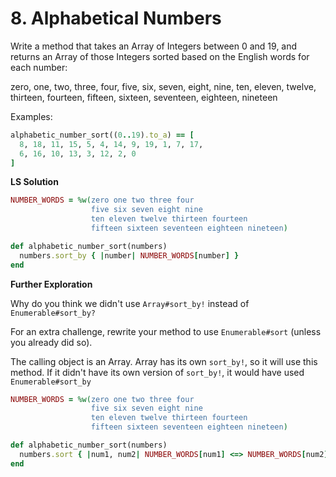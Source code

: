 # 8. Alphabetical Numbers

Write a method that takes an Array of Integers between 0 and 19, and returns an Array of those Integers sorted based on the English words for each number:

zero, one, two, three, four, five, six, seven, eight, nine, ten, eleven, twelve, thirteen, fourteen, fifteen, sixteen, seventeen, eighteen, nineteen

Examples:
```ruby
alphabetic_number_sort((0..19).to_a) == [
  8, 18, 11, 15, 5, 4, 14, 9, 19, 1, 7, 17,
  6, 16, 10, 13, 3, 12, 2, 0
]
```

**LS Solution**

```ruby
NUMBER_WORDS = %w(zero one two three four
                  five six seven eight nine
                  ten eleven twelve thirteen fourteen
                  fifteen sixteen seventeen eighteen nineteen)

def alphabetic_number_sort(numbers)
  numbers.sort_by { |number| NUMBER_WORDS[number] }
end
```

**Further Exploration**

Why do you think we didn't use `Array#sort_by!` instead of `Enumerable#sort_by?`

For an extra challenge, rewrite your method to use `Enumerable#sort` (unless you already did so).

The calling object is an Array. Array has its own `sort_by!`, so it will use this method. If it didn't have its own version of `sort_by!`, it would have used `Enumerable#sort_by`

```ruby
NUMBER_WORDS = %w(zero one two three four
                  five six seven eight nine
                  ten eleven twelve thirteen fourteen
                  fifteen sixteen seventeen eighteen nineteen)

def alphabetic_number_sort(numbers)
  numbers.sort { |num1, num2| NUMBER_WORDS[num1] <=> NUMBER_WORDS[num2] }
end
```
